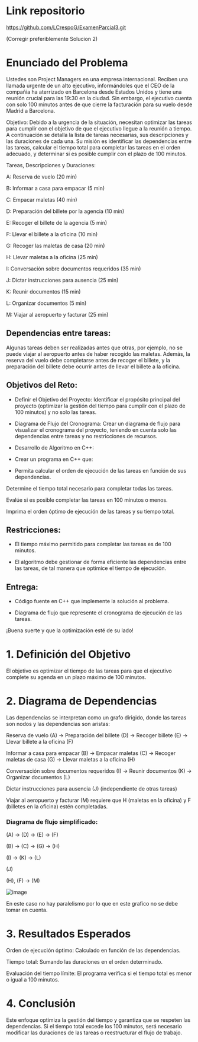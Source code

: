 # Link repositorio
https://github.com/LCrespoG/ExamenParcial3.git

(Corregir preferiblemente Solucion 2)

# Enunciado del Problema
Ustedes son Project Managers en una empresa internacional. Reciben una llamada urgente de un alto ejecutivo, informándoles que el CEO de la compañía ha aterrizado en Barcelona desde Estados Unidos y tiene una reunión crucial para las 19:30 en la ciudad. Sin embargo, el ejecutivo cuenta con solo 100 minutos antes de que cierre la facturación para su vuelo desde Madrid a Barcelona.

Objetivo: Debido a la urgencia de la situación, necesitan optimizar las tareas para cumplir con el objetivo de que el ejecutivo llegue a la reunión a tiempo. A continuación se detalla la lista de tareas necesarias, sus descripciones y las duraciones de cada una. Su misión es identificar las dependencias entre las tareas, calcular el tiempo total para completar las tareas en el orden adecuado, y determinar si es posible cumplir con el plazo de 100 minutos.

Tareas, Descripciones y Duraciones:

A: Reserva de vuelo (20 min)

B: Informar a casa para empacar (5 min)

C: Empacar maletas (40 min)

D: Preparación del billete por la agencia (10 min)

E: Recoger el billete de la agencia (5 min)

F: Llevar el billete a la oficina (10 min)

G: Recoger las maletas de casa (20 min)

H: Llevar maletas a la oficina (25 min)

I: Conversación sobre documentos requeridos (35 min)

J: Dictar instrucciones para ausencia (25 min)

K: Reunir documentos (15 min)

L: Organizar documentos (5 min)

M: Viajar al aeropuerto y facturar (25 min)

## Dependencias entre tareas:

Algunas tareas deben ser realizadas antes que otras, por ejemplo, no se puede viajar al aeropuerto antes de haber recogido las maletas. Además, la reserva del vuelo debe completarse antes de recoger el billete, y la preparación del billete debe ocurrir antes de llevar el billete a la oficina.

## Objetivos del Reto:
- Definir el Objetivo del Proyecto: Identificar el propósito principal del proyecto (optimizar la gestión del tiempo para cumplir con el plazo de 100 minutos) y no solo las tareas.

- Diagrama de Flujo del Cronograma: Crear un diagrama de flujo para visualizar el cronograma del proyecto, teniendo en cuenta solo las dependencias entre tareas y no restricciones de recursos.

- Desarrollo de Algoritmo en C++:

- Crear un programa en C++ que:

+ Permita calcular el orden de ejecución de las tareas en función de sus dependencias.

Determine el tiempo total necesario para completar todas las tareas.

Evalúe si es posible completar las tareas en 100 minutos o menos.

Imprima el orden óptimo de ejecución de las tareas y su tiempo total.

## Restricciones:

- El tiempo máximo permitido para completar las tareas es de 100 minutos.

- El algoritmo debe gestionar de forma eficiente las dependencias entre las tareas, de tal manera que optimice el tiempo de ejecución.

## Entrega:

- Código fuente en C++ que implemente la solución al problema.

- Diagrama de flujo que represente el cronograma de ejecución de las tareas.

¡Buena suerte y que la optimización esté de su lado!

# 1. Definición del Objetivo
El objetivo es optimizar el tiempo de las tareas para que el ejecutivo complete su agenda en un plazo máximo de 100 minutos.

# 2. Diagrama de Dependencias
Las dependencias se interpretan como un grafo dirigido, donde las tareas son nodos y las dependencias son aristas:

Reserva de vuelo (A) → Preparación del billete (D) → Recoger billete (E) → Llevar billete a la oficina (F)

Informar a casa para empacar (B) → Empacar maletas (C) → Recoger maletas de casa (G) → Llevar maletas a la oficina (H)

Conversación sobre documentos requeridos (I) → Reunir documentos (K) → Organizar documentos (L)

Dictar instrucciones para ausencia (J) (independiente de otras tareas)

Viajar al aeropuerto y facturar (M) requiere que H (maletas en la oficina) y F (billetes en la oficina) estén completadas.

### Diagrama de flujo simplificado:


(A) → (D) → (E) → (F)

(B) → (C) → (G) → (H)

(I) → (K) → (L)

(J)

(H), (F) → (M)

![image](https://github.com/user-attachments/assets/1bfaa356-522d-440f-85c8-05b299efae2d)

En este caso no hay paralelismo por lo que en este grafico no se debe tomar en cuenta.

# 3. Resultados Esperados
Orden de ejecución óptimo: Calculado en función de las dependencias.

Tiempo total: Sumando las duraciones en el orden determinado.

Evaluación del tiempo límite: El programa verifica si el tiempo total es menor o igual a 100 minutos.
# 4. Conclusión
Este enfoque optimiza la gestión del tiempo y garantiza que se respeten las dependencias. Si el tiempo total excede los 100 minutos, será necesario modificar las duraciones de las tareas o reestructurar el flujo de trabajo.
